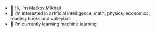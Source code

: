 - 👋 Hi, I’m Markov Mikhail
- 👀 I’m interested in artificial intelligence, math, physics, economics, reading books and volleyball
- 🌱 I’m currently learning machine learning

<!---
mishamarkov15/mishamarkov15 is a ✨ special ✨ repository because its `README.md` (this file) appears on your GitHub profile.
You can click the Preview link to take a look at your changes.
--->
